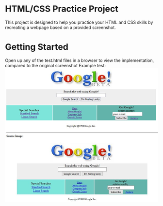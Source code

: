 # HTML/CSS Practice Project

This project is designed to help you practice your HTML and CSS skills by recreating a webpage based on a provided screenshot.

# Getting Started

Open up any of the test.html files in a browser to view the implementation, compared to the original screenshot
Example test:
![Screenshot](screenshots/ReadmeExample.JPG)